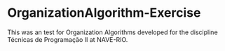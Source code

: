 # OrganizationAlgorithm-Exercise
This was an test for Organization Algorithms developed for the discipline Técnicas de Programação II at NAVE-RIO.
